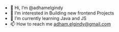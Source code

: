 - 👋 Hi, I’m @adhamelgindy
- 👀 I’m interested in Building new frontend Projects
- 🌱 I’m currently learning Java and JS 
- 📫 How to reach me adham.elgindy@gmail.com

<!---
adhamelgindy/adhamelgindy is a ✨ special ✨ repository because its `README.md` (this file) appears on your GitHub profile.
You can click the Preview link to take a look at your changes.
--->
